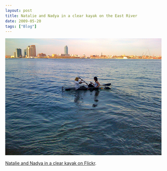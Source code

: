 ```yaml
---
layout: post
title: Natalie and Nadya in a clear kayak on the East River
date: 2009-05-20
tags: ["Blog"]
---
```


[![](3526183559_0d4892d355.jpg)](http://www.flickr.com/photos/jeffreywarren/3526183559/)

[Natalie and Nadya in a clear kayak on Flickr](http://www.flickr.com/photos/jeffreywarren/3526183559/).